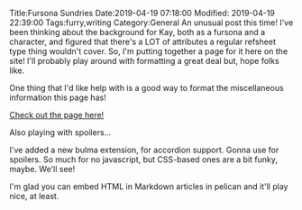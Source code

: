Title:Fursona Sundries
Date:2019-04-19 07:18:00
Modified: 2019-04-19 22:39:00
Tags:furry,writing
Category:General
An unusual post this time! I've been thinking about the background for Kay, both as a fursona and a character, and figured that there's a LOT of attributes a regular refsheet type thing wouldn't cover. So, I'm putting together a page for it here on the site! I'll probably play around with formatting a great deal but, hope folks like. 

One thing that I'd like help with is a good way to format the miscellaneous information this page has!

[Check out the page here!](/sundry.html)

<section class="accordions">
  <article class="accordion">
    <div class="accordion-header toggle">
      <p>Also playing with spoilers...</p>
    </div>
    <div class="accordion-body">
      <div class="accordion-content">
        I've added a new bulma extension, for accordion support. Gonna use for spoilers. So much for no javascript, but CSS-based ones are a bit funky, maybe. We'll see!
      </div>
    </div>
  </article>
</section>

I'm glad you can embed HTML in Markdown articles in pelican and it'll play nice, at least.